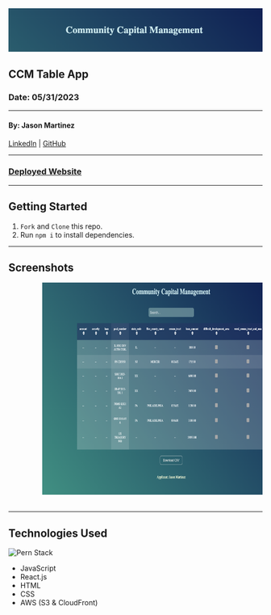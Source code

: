 <img style="center" src="/public/assets/banner.png" alt="Table Banner"  width="1000">

## CCM Table App

### Date: 05/31/2023

---

#### By: Jason Martinez

<a href="https://www.linkedin.com/in/martinez-jason/" target="_blank" rel="noreferrer">LinkedIn</a> | <a href="https://github.com/jasonmar08" target="_blank" rel="noreferrer">GitHub</a>

---

### <a href="https://d31u1tvldqq6o5.cloudfront.net/" target="_blank" alt="Deployed Website" rel="noreferrer">Deployed Website</a>

---

## Getting Started

1.  `Fork` and `Clone` this repo.
2.  Run `npm i` to install dependencies.

---

## Screenshots

<div style= "center">
    <pre>
        <img src="/public/assets/main.png"  height="420">&nbsp;&nbsp;&nbsp;<img src="/public/assets/selected_row.png" height="420">&nbsp;&nbsp;&nbsp;<img src="/public/assets/download_button.png" height="420">&nbsp;&nbsp;&nbsp;<img src="/public/assets/search.png" height="420">&nbsp;&nbsp;&nbsp;
    </pre>
</div>

---

## Technologies Used

<img style="center" src="https://i.postimg.cc/9fsrDs1d/PERN.png" alt="Pern Stack" width="1000">

- JavaScript
- React.js
- HTML
- CSS
- AWS (S3 & CloudFront)

